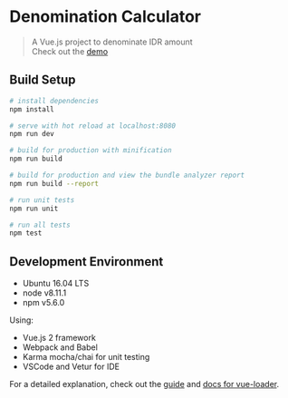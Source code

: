# Denomination Calculator

> A Vue.js project to denominate IDR amount <br/>
Check out the [demo](http://http://sherlycalc.s3-website-ap-southeast-1.amazonaws.com/)

## Build Setup

``` bash
# install dependencies
npm install

# serve with hot reload at localhost:8080
npm run dev

# build for production with minification
npm run build

# build for production and view the bundle analyzer report
npm run build --report

# run unit tests
npm run unit

# run all tests
npm test
```

## Development Environment

- Ubuntu 16.04 LTS
- node v8.11.1
- npm v5.6.0

Using:
- Vue.js 2 framework
- Webpack and Babel
- Karma mocha/chai for unit testing
- VSCode and Vetur for IDE

For a detailed explanation, check out the [guide](http://vuejs-templates.github.io/webpack/) and [docs for vue-loader](http://vuejs.github.io/vue-loader).
